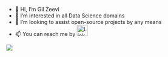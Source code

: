 - 👋 Hi, I’m Gil Zeevi  
- 👀 I’m interested in all Data Science domains  
- 💞️ I’m looking to assist open-source projects by any means  
- 📫 You can reach me by      [<img alt="LinkedIn" width="29px" src="https://github.com/user-attachments/assets/c55581fc-3d01-4578-86c3-bfeab4436bc8" />](https://www.linkedin.com/in/gilzeevi/)  

![](https://komarev.com/ghpvc/?username=gilzeevi25&color=yellow)
